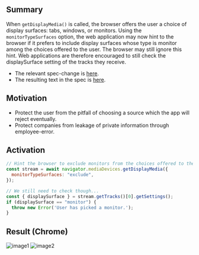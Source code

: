 ## Summary
When `getDisplayMedia()` is called, the browser offers the user a choice of display surfaces: tabs, windows, or monitors. Using the `monitorTypeSurfaces` option, the web application may now hint to the browser if it prefers to include display surfaces whose type is monitor among the choices offered to the user. The browser may still ignore this hint. Web applications are therefore encouraged to still check the displaySurface setting of the tracks they receive.

* The relevant spec-change is [here](https://github.com/w3c/mediacapture-screen-share/pull/274/files).
* The resulting text in the spec is [here](https://w3c.github.io/mediacapture-screen-share/#dom-displaymediastreamoptions-monitortypesurfaces).

## Motivation
* Protect the user from the pitfall of choosing a source which the app will reject eventually.
* Protect companies from leakage of private information through employee-error.

## Activation
```js
// Hint the browser to exclude monitors from the choices offered to the user.
const stream = await navigator.mediaDevices.getDisplayMedia({
  monitorTypeSurfaces: "exclude",
});

// We still need to check though...
const { displaySurface } = stream.getTracks()[0].getSettings();
if (displaySurface == "monitor") {
  throw new Error('User has picked a monitor.');
}
```

## Result (Chrome)
![image1](https://github.com/eladalon1983/screen-share-explainers/assets/634478/6080c4a4-c405-4794-b6ed-2c59b8108a44)
![image2](https://github.com/eladalon1983/screen-share-explainers/assets/634478/9b413ef7-13c4-43eb-a4fd-d3b5c038e6e4)
